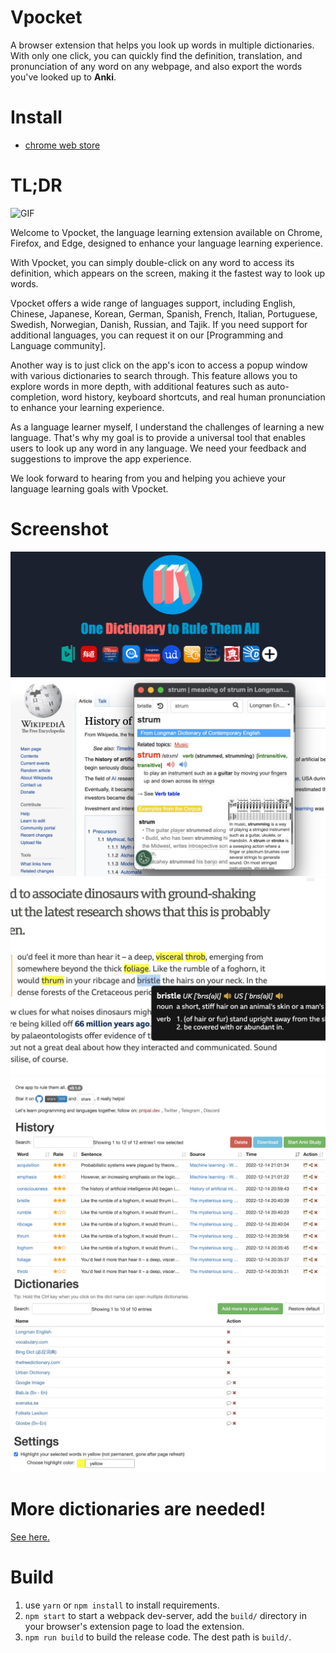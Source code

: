 # Vpocket

A browser extension that helps you look up words in multiple dictionaries. With only one click, you can quickly find the definition, translation, and pronunciation of any word on any webpage, and also export the words you've looked up to **Anki**.

# Install

- [chrome web store](https://chrome.google.com/webstore/detail/dictionaries/diojcfpekhhnndfmggknljpnfpcccbhc)


# TL;DR

![GIF](readme_images/optimized.gif)

Welcome to Vpocket, the language learning extension available on Chrome, Firefox, and Edge, designed to enhance your language learning experience.

With Vpocket, you can simply double-click on any word to access its definition, which appears on the screen, making it the fastest way to look up words.

Vpocket offers a wide range of languages support, including English, Chinese, Japanese, Korean, German, Spanish, French, Italian, Portuguese, Swedish, Norwegian, Danish, Russian, and Tajik. If you need support for additional languages, you can request it on our [Programming and Language community].

Another way is to just click on the app's icon to access a popup window with various dictionaries to search through. This feature allows you to explore words in more depth, with additional features such as auto-completion, word history, keyboard shortcuts, and real human pronunciation to enhance your learning experience.

As a language learner myself, I understand the challenges of learning a new language. That's why my goal is to provide a universal tool that enables users to look up any word in any language. We need your feedback and suggestions to improve the app experience.

We look forward to hearing from you and helping you achieve your language learning goals with Vpocket.

# Screenshot

![Promo Banner](readme_images/all-in-one.jpg)
![Alt text](readme_images/s1-final.jpg)
![Alt text](readme_images/english.jpg)
![Alt text](readme_images/s2-final.jpg)
![Alt text](readme_images/s3-final.jpg)

# More dictionaries are needed!

[See here.](https://pnlpal.dev/topic/52/help-more-dictionaries-are-needed)

# Build

1. use `yarn` or `npm install` to install requirements.
2. `npm start` to start a webpack dev-server, add the `build/` directory in your browser's extension page to load the extension.
3. `npm run build` to build the release code. The dest path is `build/`.



